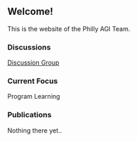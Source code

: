 ## Welcome!

This is the website of the Philly AGI Team.

### Discussions

[Discussion Group](https://groups.google.com/forum/#!forum/pagit)
 
### Current Focus

Program Learning

### Publications
 
Nothing there yet..
